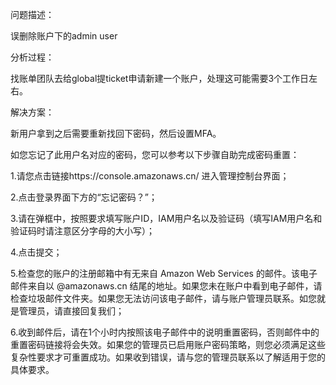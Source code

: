 问题描述：

误删除账户下的admin user

分析过程：

找账单团队去给global提ticket申请新建一个账户，处理这可能需要3个工作日左右。

解决方案：

新用户拿到之后需要重新找回下密码，然后设置MFA。

如您忘记了此用户名对应的密码，您可以参考以下步骤自助完成密码重置：

1.请您点击链接https://console.amazonaws.cn/ 进入管理控制台界面；

2.点击登录界面下方的“忘记密码？”；

3.请在弹框中，按照要求填写账户ID，IAM用户名以及验证码（填写IAM用户名和验证码时请注意区分字母的大小写）；

4.点击提交；

5.检查您的账户的注册邮箱中有无来自 Amazon Web Services 的邮件。该电子邮件来自以 @amazonaws.cn 结尾的地址。如果您未在账户中看到电子邮件，请检查垃圾邮件文件夹。如果您无法访问该电子邮件，请与账户管理员联系。如您就是管理员，请直接回复我们；

6.收到邮件后，请在1个小时内按照该电子邮件中的说明重置密码，否则邮件中的重置密码链接将会失效。如果您的管理员已启用账户密码策略，则您必须满足这些复杂性要求才可重置成功。如果收到错误，请与您的管理员联系以了解适用于您的具体要求。